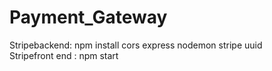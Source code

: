 # Payment_Gateway
Stripebackend:
npm install cors express nodemon stripe uuid <br>
Stripefront end :
npm start
